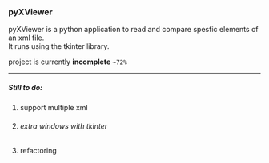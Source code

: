 ### pyXViewer

pyXViewer is a python application to read and compare spesfic elements of an xml file.  
It runs using the tkinter library.  

project is currently __incomplete__  `~72%`
  
----
 
  
##### Still to do:
1. support multiple xml
1. ###### extra windows with tkinter
1. refactoring
  

  
  
